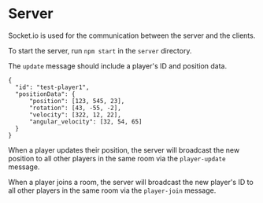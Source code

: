 # Server

Socket.io is used for the communication between the server and the clients.

To start the server, run `npm start` in the `server` directory.

The `update` message should include a player's ID and position data.

```
{
  "id": "test-player1",
  "positionData": {
      "position": [123, 545, 23],
      "rotation": [43, -55, -2],
      "velocity": [322, 12, 22],
      "angular_velocity": [32, 54, 65]
  }
}
```

When a player updates their position, the server will broadcast the new position to all other players in the same room via the `player-update` message.

When a player joins a room, the server will broadcast the new player's ID to all other players in the same room via the `player-join` message.
